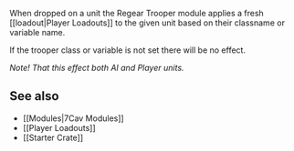 When dropped on a unit the Regear Trooper module applies a fresh [[loadout|Player Loadouts]] to the given unit based on their classname or variable name.

If the trooper class or variable is not set there will be no effect.

_Note! That this effect both AI and Player units._

## See also
* [[Modules|7Cav Modules]]
* [[Player Loadouts]]
* [[Starter Crate]]